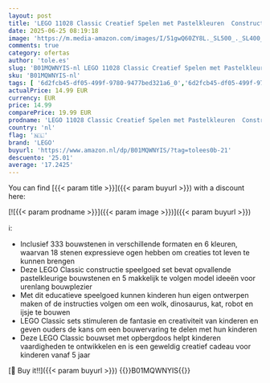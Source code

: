 ```yaml
---
layout: post
title: 'LEGO 11028 Classic Creatief Spelen met Pastelkleuren  Constructie Speelgoed voor het Maken van een Stenen IJsje  Dinosaurus  Kat  Robot en Wolk  Educatief Cadeau voor Meisjes en Jongens vanaf 5 Jaar'
date: 2025-06-25 08:19:18
image: 'https://m.media-amazon.com/images/I/51gwQ60ZY8L._SL500_._SL400_.jpg'
comments: true
category: ofertas
author: 'tole.es'
slug: 'B01MQWNYIS-nl LEGO 11028 Classic Creatief Spelen met Pastelkleuren...'
sku: 'B01MQWNYIS-nl'
tags: [ '6d2fcb45-df05-499f-9780-9477bed321a6_0','6d2fcb45-df05-499f-9780-9477bed321a6_501','Arborist Merchandising Root','Bouw- & constructiespeelgoed','Bouwstenen & blokken','Creatieve spellen','Educatief speelgoed','Self Service','Special Features Stores','Speelgoed & spellen','lego','🇳🇱', ]
actualPrice: 14.99 EUR
currency: EUR
price: 14.99
comparePrice: 19.99 EUR
prodname: 'LEGO 11028 Classic Creatief Spelen met Pastelkleuren  Constructie Speelgoed voor het Maken van een Stenen IJsje  Dinosaurus  Kat  Robot en Wolk  Educatief Cadeau voor Meisjes en Jongens vanaf 5 Jaar'
country: 'nl'
flag: '🇳🇱'
brand: 'LEGO'
buyurl: 'https://www.amazon.nl/dp/B01MQWNYIS/?tag=tolees0b-21'
descuento: '25.01'
average: '17.2425'
---
```


You can find [{{< param title >}}]({{< param buyurl >}}) with a discount here:

[![{{< param prodname >}}]({{< param image >}})]({{< param buyurl >}})

ℹ️:

- Inclusief 333 bouwstenen in verschillende formaten en 6 kleuren, waarvan 18 stenen expressieve ogen hebben om creaties tot leven te kunnen brengen
- Deze LEGO Classic constructie speelgoed set bevat opvallende pastelkleurige bouwstenen en 5 makkelijk te volgen model ideeën voor urenlang bouwplezier
- Met dit educatieve speelgoed kunnen kinderen hun eigen ontwerpen maken of de instructies volgen om een wolk, dinosaurus, kat, robot en ijsje te bouwen
- LEGO Classic sets stimuleren de fantasie en creativiteit van kinderen en geven ouders de kans om een bouwervaring te delen met hun kinderen
- Deze LEGO Classic bouwset met opbergdoos helpt kinderen vaardigheden te ontwikkelen en is een geweldig creatief cadeau voor kinderen vanaf 5 jaar

[🛒 Buy it!!]({{< param buyurl >}})
{{<world>}}B01MQWNYIS{{</world>}}
